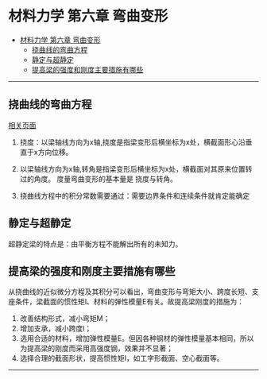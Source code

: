 # 材料力学 第六章 弯曲变形
- [材料力学 第六章 弯曲变形](#材料力学-第六章-弯曲变形)
  - [挠曲线的弯曲方程](#挠曲线的弯曲方程)
  - [静定与超静定](#静定与超静定)
  - [提高梁的强度和刚度主要措施有哪些](#提高梁的强度和刚度主要措施有哪些)

---
## 挠曲线的弯曲方程
[相关页面](http://kjwy.5any.com/jzlx/content/jzlx08/jzlx-kcjj-080201.htm)  
1. 挠度：以梁轴线方向为x轴,挠度是指梁变形后横坐标为x处，横截面形心沿垂直于x方向位移。  
2. 以梁轴线方向为x轴,转角是指梁变形后横坐标为x处，横截面对其原来位置转过的角度。
度量弯曲变形的基本量是 挠度与转角。  

3. 挠曲线方程中的积分常数需要通过：需要边界条件和连续条件就肯定能确定
## 静定与超静定
超静定梁的特点是：由平衡方程不能解出所有的未知力。  
## 提高梁的强度和刚度主要措施有哪些
从挠曲线的近似微分方程及其积分可以看出，弯曲变形与弯矩大小、跨度长短、支座条件，梁截面的惯性矩I、材料的弹性模量E有关。故提高梁刚度的措施为：
1. 改善结构形式，减小弯矩M；
2. 增加支承，减小跨度l；
3. 选用合适的材料，增加弹性模量E。但因各种钢材的弹性模量基本相同，所以为提高梁的刚度而采用高强度钢，效果并不显著；
4. 选择合理的截面形状，提高惯性矩I，如工字形截面、空心截面等。 

---